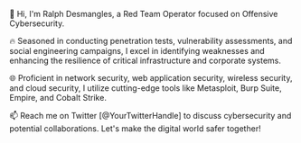 👋 Hi, I'm Ralph Desmangles, a Red Team Operator focused on Offensive Cybersecurity.

🔥 Seasoned in conducting penetration tests, vulnerability assessments, and social engineering campaigns, I excel in identifying weaknesses and enhancing the resilience of critical infrastructure and corporate systems.

🌐 Proficient in network security, web application security, wireless security, and cloud security, I utilize cutting-edge tools like Metasploit, Burp Suite, Empire, and Cobalt Strike.

📫 Reach me on Twitter [@YourTwitterHandle] to discuss cybersecurity and potential collaborations. Let's make the digital world safer together!
